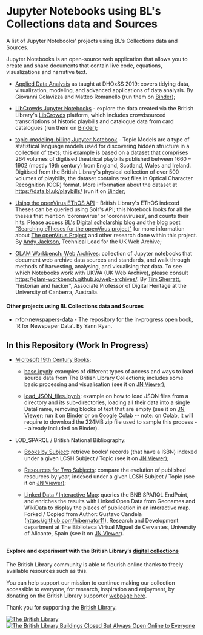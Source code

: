 # Jupyter Notebooks using BL's Collections data and Sources
A list of Jupyter Notebooks' projects using BL's Collections data and Sources.

Jupyter Notebooks is an open-source web application that allows you to create and share documents that contain live code, equations, visualizations and narrative text.

- [Applied Data Analysis](https://github.com/mromanello/ADA-DHOxSS2019) as taught at DHOxSS 2019: covers tidying data, visualization, modeling, and advanced applications of data analysis. By Giovanni Colavizza and Matteo Romanello (run them on [Binder](https://mybinder.org/v2/gh/mromanello/ADA-DHOxSS2019/master));

- [LibCrowds Jupyter Notebooks](https://github.com/LibCrowds/notebooks) - explore the data created via the British Library's [LibCrowds](http://libcrowds.com/) platform, which includes crowdsourced transcriptions of historic playbills and catalogue data from card catalogues (run them on [Binder](https://mybinder.org/v2/gh/libcrowds/notebooks/master?urlpath=lab));

- [topic-modeling-billing Jupyter Notebook](https://github.com/hibernator11/notebook-texts-metadata/blob/master/topic-modeling-billing.ipynb) - Topic Models are a type of statistical language models used for discovering hidden structure in a collection of texts; this example is based on a dataset that comprises 264 volumes of digitised theatrical playbills published between 1660 – 1902 (mostly 19th century) from England, Scotland, Wales and Ireland. Digitised from the British Library's physical collection of over 500 volumes of playbills, the dataset contains text files in Optical Character Recognition (OCR) format. More information about the dataset at https://data.bl.uk/playbills/ (run it on [Binder](https://mybinder.org/v2/gh/hibernator11/notebook-texts-example/master?urlpath=notebooks/topic-modeling-billing.ipynb);

- [Using the openVirus EThOS API](https://github.com/anjackson/contentminer/blob/master/openVirus_EThOS_API.ipynb) - British Library's EThOS indexed Theses can be queried using Solr's API; this Notebook looks for all the theses that mention 'coronavirus' or 'coronaviruses', and counts their hits. Please access BL's [Digital scholarship blog](https://blogs.bl.uk/digital-scholarship) and the blog post ["Searching eTheses for the openVirus project"](https://blogs.bl.uk/digital-scholarship/2020/05/searching-etheses-for-the-openvirus-project.html) for more information about [The openVirus Project](https://github.com/petermr/openVirus) and other research done within this project. By [Andy Jackson](https://anjackson.net/), Technical Lead for the UK Web Archive;

- [GLAM Workbench: Web Archives](https://github.com/GLAM-Workbench/web-archives/): collection of Jupyter notebooks that document web archive data sources and standards, and walk through methods of harvesting, analysing, and visualising that data. To see which Notebooks work with UKWA (UK Web Archive), please consult https://glam-workbench.github.io/web-archives/. By [Tim Sherratt](https://www.timsherratt.org/), "historian and hacker", Associate Professor of Digital Heritage at the University of Canberra, Australia.

#### Other projects using BL Collections data and Sources

- [r-for-newspapers-data](https://github.com/yannryan-irl/r-for-newspapers-data) - The repository for the in-progress open book, 'R for Newspaper Data'. By Yann Ryan.


## In this Repository (Work In Progress)
- [Microsoft 19th Century Books](Microsoft19thCenturyBooks/):

    - [base.ipynb](Microsoft19thCenturyBooks/base.ipynb): examples of different types of access and ways to load source data from The British Library Collections; includes some basic processing and visualisation (see it on [JN Viewer](https://nbviewer.jupyter.org/github/BL-Labs/Jupyter-notebooks-projects-using-BL-Sources/blob/master/Microsoft19thCenturyBooks/base.ipynb));

    - [load_JSON_files.ipynb](Microsoft19thCenturyBooks/load_JSON_files.ipynb): example on how to load JSON files from a directory and its sub-directories, loading all their data into a single DataFrame, removing blocks of text that are empty (see it on [JN Viewer](https://nbviewer.jupyter.org/github/BL-Labs/Jupyter-notebooks-projects-using-BL-Sources/blob/master/Microsoft19thCenturyBooks/load_JSON_files.ipynb); run it on [Binder](https://mybinder.org/v2/gh/BL-Labs/Jupyter-notebooks-projects-using-BL-Sources/master?filepath=Microsoft19thCenturyBooks/load_JSON_files.ipynb) or on [Google Colab](https://colab.research.google.com/github/BL-Labs/Jupyter-notebooks-projects-using-BL-Sources/blob/master/Microsoft19thCenturyBooks/load_JSON_files.ipynb) -- note: on Colab, it will require to download the 224MB zip file used to sample this process -- already included on Binder).

- LOD_SPARQL / British National Bibliography:

    - [Books by Subject](LOD_SPARQL/00_BNB_SPARQL_books_by_LCSH_subject.ipynb): retrieve books' records (that have a ISBN) indexed under a given LCSH Subject / Topic (see it on [JN Viewer](https://nbviewer.jupyter.org/github/BL-Labs/Jupyter-notebooks-projects-using-BL-Sources/blob/master/LOD_SPARQL/00_BNB_SPARQL_books_by_LCSH_subject.ipynb));

    - [Resources for Two Subjects](LOD_SPARQL/01_BNB_SPARQL_Compare_Publication_Year_for_two_Subjects.ipynb): compare the evolution of published resources by year, indexed under a given LCSH Subject / Topic (see it on [JN Viewer](https://nbviewer.jupyter.org/github/BL-Labs/Jupyter-notebooks-projects-using-BL-Sources/blob/master/LOD_SPARQL/01_BNB_SPARQL_Compare_Publication_Year_for_two_Subjects.ipynb));

    - [Linked Data / Interactive Map](LOD_SPARQL/02_BNB_SPARQL_LOD_Extraction_Interactive_Map.ipynb): queries the BNB SPARQL EndPoint, and enriches the results with Linked Open Data from Geonames and WikiData to display the places of publication in an interactive map. Forked / Copied from Author: Gustavo Candela (https://github.com/hibernator11), Research and Development department at The Biblioteca Virtual Miguel de Cervantes, University of Alicante, Spain (see it on [JN Viewer](https://nbviewer.jupyter.org/github/BL-Labs/Jupyter-notebooks-projects-using-BL-Sources/blob/master/LOD_SPARQL/02_BNB_SPARQL_LOD_Extraction_Interactive_Map.ipynb)).

##
#### Explore and experiment with the British Library’s [digital collections](https://data.bl.uk/)

The British Library community is able to flourish online thanks to freely available resources such as this.

You can help support our mission to continue making our collection accessible to everyone, for research, inspiration and enjoyment, by donating on the British Library supporter [webpage here](http://tiny.cc/BL-Donate).

Thank you for supporting the [British Library](https://www.bl.uk/).

[![The British Library](https://github.com/BL-Labs/Jupyter-notebooks-projects-using-BL-Sources/raw/master/wstatic/BL_EWK.png)
![The British Library Buildings Closed But Always Open Online to Everyone](https://github.com/BL-Labs/Jupyter-notebooks-projects-using-BL-Sources/raw/master/wstatic/BL_CoronaV19_OpenOnline.jpg)](https://www.bl.uk/)

